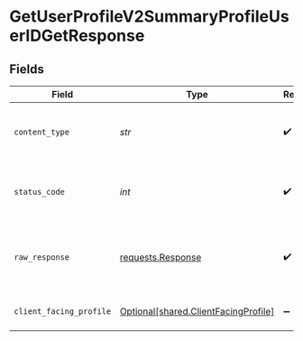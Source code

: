 # GetUserProfileV2SummaryProfileUserIDGetResponse


## Fields

| Field                                                                                                                                                                            | Type                                                                                                                                                                             | Required                                                                                                                                                                         | Description                                                                                                                                                                      | Example                                                                                                                                                                          |
| -------------------------------------------------------------------------------------------------------------------------------------------------------------------------------- | -------------------------------------------------------------------------------------------------------------------------------------------------------------------------------- | -------------------------------------------------------------------------------------------------------------------------------------------------------------------------------- | -------------------------------------------------------------------------------------------------------------------------------------------------------------------------------- | -------------------------------------------------------------------------------------------------------------------------------------------------------------------------------- |
| `content_type`                                                                                                                                                                   | *str*                                                                                                                                                                            | :heavy_check_mark:                                                                                                                                                               | HTTP response content type for this operation                                                                                                                                    |                                                                                                                                                                                  |
| `status_code`                                                                                                                                                                    | *int*                                                                                                                                                                            | :heavy_check_mark:                                                                                                                                                               | HTTP response status code for this operation                                                                                                                                     |                                                                                                                                                                                  |
| `raw_response`                                                                                                                                                                   | [requests.Response](https://requests.readthedocs.io/en/latest/api/#requests.Response)                                                                                            | :heavy_check_mark:                                                                                                                                                               | Raw HTTP response; suitable for custom response parsing                                                                                                                          |                                                                                                                                                                                  |
| `client_facing_profile`                                                                                                                                                          | [Optional[shared.ClientFacingProfile]](../../models/shared/clientfacingprofile.md)                                                                                               | :heavy_minus_sign:                                                                                                                                                               | Successful Response                                                                                                                                                              | {"id":"085c97ac-9c76-4f7e-a17a-ad591e885788","height":183,"source":{"name":"Oura","slug":"oura","logo":"https://logo_url.com"},"user_id":"b2b9cfe9-b0f2-43a5-8dbf-22ecf06a1ae3"} |